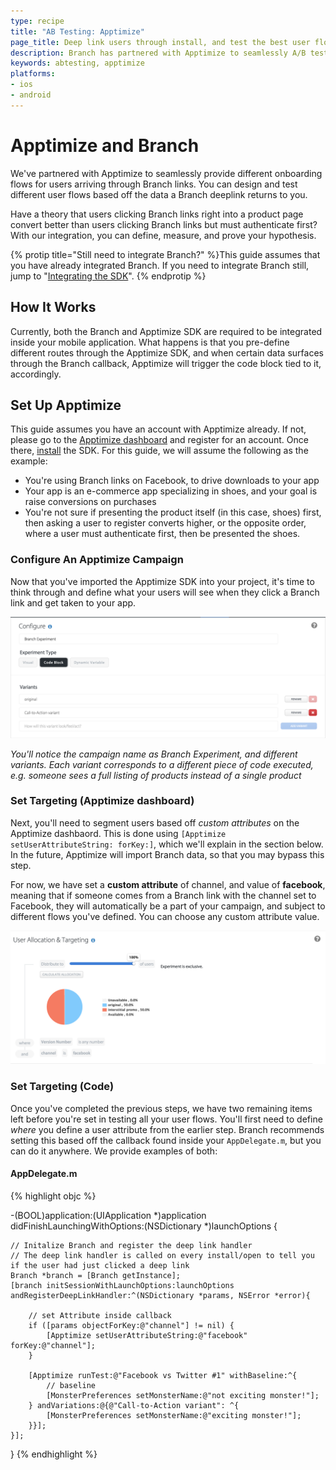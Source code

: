 ```yaml
---
type: recipe
title: "AB Testing: Apptimize"
page_title: Deep link users through install, and test the best user flow automatically.
description: Branch has partnered with Apptimize to seamlessly A/B test user flows after a deeplink click from Branch. 
keywords: abtesting, apptimize
platforms:
- ios
- android
---
```


# Apptimize and Branch

We've partnered with Apptimize to seamlessly provide different onboarding flows for users arriving through Branch links. You can design and test different user flows based off the data a Branch deeplink returns to you. 

Have a theory that users clicking Branch links right into a product page convert better than users clicking Branch links but must authenticate first? With our integration, you can define, measure, and prove your hypothesis.

{% protip title="Still need to integrate Branch?" %}This guide assumes that you have already integrated Branch. If you need to integrate Branch still, jump to "[Integrating the SDK](/recipes/quickstart_guide/ios/)".
{% endprotip %}

## How It Works

Currently, both the Branch and Apptimize SDK are required to be integrated inside your mobile application. What happens is that you pre-define different routes through the Apptimize SDK, and when certain data surfaces through the Branch callback, Apptimize will trigger the code block tied to it, accordingly. 

## Set Up Apptimize

This guide assumes you have an account with Apptimize already. If not, please go to the [Apptimize dashboard](https://apptimize.com/admin/sign-up?p=20) and register for an account. Once there, [install](https://apptimize.com/admin/help) the SDK. For this guide, we will assume the following as the example:

- You're using Branch links on Facebook, to drive downloads to your app
- Your app is an e-commerce app specializing in shoes, and your goal is raise conversions on purchases
- You're not sure if presenting the product itself (in this case, shoes) first, then asking a user to register converts higher, or the opposite order, where a user must authenticate first, then be presented the shoes.

### Configure An Apptimize Campaign

Now that you've imported the Apptimize SDK into your project, it's time to think through and define what your users will see when they click a Branch link and get taken to your app.

![campaign](/img/recipes/apptimize/campaign-creation.png)

*You'll notice the campaign name as Branch Experiment, and different variants. Each variant corresponds to a different piece of code executed, e.g. someone sees a full listing of products instead of a single product*

### Set Targeting (Apptimize dashboard)

Next, you'll need to segment users based off *custom attributes* on the Apptimize dashbaord. This is done using `[Apptimize setUserAttributeString: forKey:]`, which we'll explain in the section below. In the future, Apptimize will import Branch data, so that you may bypass this step.

For now, we have set a **custom attribute** of channel, and value of **facebook**, meaning that if someone comes from a Branch link with the channel set to Facebook, they will automatically be a part of your campaign, and subject to different flows you've defined. You can choose any custom attribute value.

![targeting](/img/recipes/apptimize/campaign-targeting.png)

### Set Targeting (Code)

Once you've completed the previous steps, we have two remaining items left before you're set in testing all your user flows. You'll first need to define *where* you define a user attribute from the earlier step. Branch recommends setting this based off the callback found inside your `AppDelegate.m`, but you can do it anywhere. We provide examples of both:

#### AppDelegate.m

{% highlight objc %}

-(BOOL)application:(UIApplication *)application didFinishLaunchingWithOptions:(NSDictionary *)launchOptions {

    // Initalize Branch and register the deep link handler
    // The deep link handler is called on every install/open to tell you if the user had just clicked a deep link
    Branch *branch = [Branch getInstance];
    [branch initSessionWithLaunchOptions:launchOptions andRegisterDeepLinkHandler:^(NSDictionary *params, NSError *error){

        // set Attribute inside callback
        if ([params objectForKey:@"channel"] != nil) {
            [Apptimize setUserAttributeString:@"facebook" forKey:@"channel"];
        }

        [Apptimize runTest:@"Facebook vs Twitter #1" withBaseline:^{
            // baseline
            [MonsterPreferences setMonsterName:@"not exciting monster!"];
        } andVariations:@{@"Call-to-Action variant": ^{
            [MonsterPreferences setMonsterName:@"exciting monster!"];
        }}];
    }];
}
{% endhighlight %}

